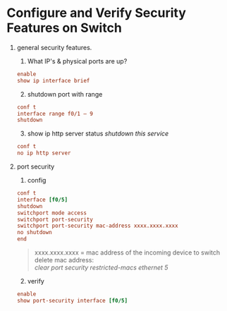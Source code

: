 # Configure and Verify Security Features on Switch

1. general security features.
    1. What IP's & physical ports are up?
    ```ini 
    enable
    show ip interface brief
    ```
    2. shutdown port with range
    ```ini 
    conf t
    interface range f0/1 – 9
    shutdown
    ```
    3. show ip http server status
    *shutdown this service*
    ```ini 
    conf t
    no ip http server
    ```

2. port security
    1. config
    ```ini 
    conf t
    interface [f0/5]
    shutdown
    switchport mode access
    switchport port-security
    switchport port-security mac-address xxxx.xxxx.xxxx
    no shutdown
    end
    ```
    > xxxx.xxxx.xxxx = mac address of the incoming device to switch <br>
    > delete mac address: <br>
    > *clear port security restricted-macs ethernet 5*
    2. verify
     ```ini 
    enable
    show port-security interface [f0/5]
    ```

